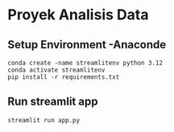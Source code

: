 # Proyek Analisis Data

## Setup Environment -Anaconde
```
conda create -name streamlitenv python 3.12
conda activate streamlitenv
pip install -r requirements.txt
```

## Run streamlit app
```
streamlit run app.py
```